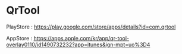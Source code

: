 # QrTool
PlayStore : https://play.google.com/store/apps/details?id=com.qrtool

AppStore : https://apps.apple.com/kr/app/qr-tool-overlay0110/id1490732232?app=itunes&ign-mpt=uo%3D4
